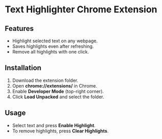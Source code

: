 # Text Highlighter Chrome Extension

## Features
- Highlight selected text on any webpage.
- Saves highlights even after refreshing.
- Remove all highlights with one click.

## Installation
1. Download the extension folder.
2. Open **chrome://extensions/** in Chrome.
3. Enable **Developer Mode** (top-right corner).
4. Click **Load Unpacked** and select the folder.

## Usage
- Select text and press **Enable Highlight**.
- To remove highlights, press **Clear Highlights**.
